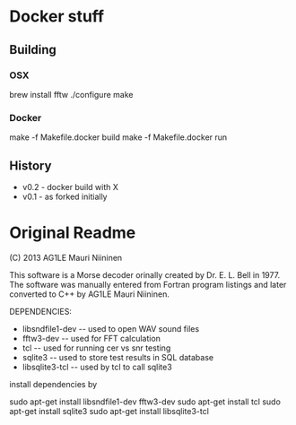 # Docker stuff

## Building

### OSX
brew install fftw
./configure
make

### Docker
make -f Makefile.docker build
make -f Makefile.docker run

## History
- v0.2 - docker build with X
- v0.1 - as forked initially


# Original Readme

(C) 2013  AG1LE Mauri Niininen 

This software is a Morse decoder orinally created by Dr. E. L. Bell in 1977.  
The software was manually entered from Fortran program listings and later converted to C++
by AG1LE Mauri Niininen.  

DEPENDENCIES:
- libsndfile1-dev  -- used to open WAV sound files 
- fftw3-dev        -- used for FFT calculation
- tcl              -- used for running cer vs snr testing
- sqlite3          -- used to store test results in SQL database 
- libsqlite3-tcl   -- used by tcl to call sqlite3 

install dependencies by 

sudo apt-get install libsndfile1-dev fftw3-dev
sudo apt-get install tcl
sudo apt-get install sqlite3
sudo apt-get install libsqlite3-tcl

